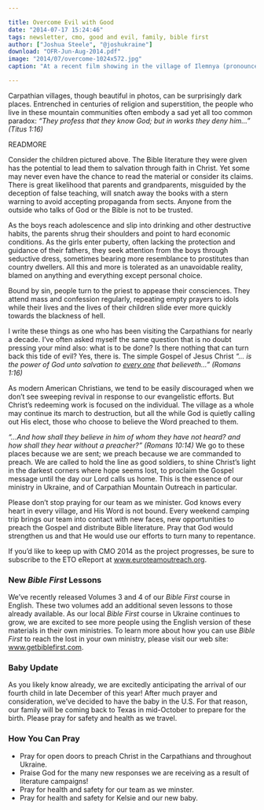 ```yaml
---

title: Overcome Evil with Good
date: "2014-07-17 15:24:46"
tags: newsletter, cmo, good and evil, family, bible first
author: ["Joshua Steele", "@joshukraine"]
download: "OFR-Jun-Aug-2014.pdf"
image: "2014/07/overcome-1024x572.jpg"
caption: "At a recent film showing in the village of Ilemnya (pronounced ee-LEM-nya) we had over 40 kids in attendance. Each of them received copies of Good and Evil Short plus starter packets for our Bible course."

---
```


Carpathian villages, though beautiful in photos, can be surprisingly dark places. Entrenched in centuries of religion and superstition, the people who live in these mountain communities often embody a sad yet all too common paradox: *“They profess that they know God; but in works they deny him...” (Titus 1:16)*

READMORE

Consider the children pictured above. The Bible literature they were given has the potential to lead them to salvation through faith in Christ. Yet some may never even have the chance to read the material or consider its claims. There is great likelihood that parents and grandparents, misguided by the deception of false teaching, will snatch away the books with a stern warning to avoid accepting propaganda from sects. Anyone from the outside who talks of God or the Bible is not to be trusted.

As the boys reach adolescence and slip into drinking and other destructive habits, the parents shrug their shoulders and point to hard economic conditions. As the girls enter puberty, often lacking the protection and guidance of their fathers, they seek attention from the boys through seductive dress, sometimes bearing more resemblance to prostitutes than country dwellers. All this and more is tolerated as an unavoidable reality, blamed on anything and everything except personal choice.

Bound by sin, people turn to the priest to appease their consciences. They attend mass and confession regularly, repeating empty prayers to idols while their lives and the lives of their children slide ever more quickly towards the blackness of hell.

I write these things as one who has been visiting the Carpathians for nearly a decade. I’ve often asked myself the same question that is no doubt pressing your mind also: what is to be done? Is there nothing that can turn back this tide of evil? Yes, there is. The simple Gospel of Jesus Christ *“... is the power of God unto salvation to <span style="text-decoration: underline;">every one</span> that believeth...” (Romans 1:16)*

As modern American Christians, we tend to be easily discouraged when we don’t see sweeping revival in response to our evangelistic efforts. But Christ’s redeeming work is focused on the individual. The village as a whole may continue its march to destruction, but all the while God is quietly calling out His elect, those who choose to believe the Word preached to them.

*“...And how shall they believe in him of whom they have not heard? and how shall they hear without a preacher?” (Romans 10:14)* We go to these places because we are sent; we preach because we are commanded to preach. We are called to hold the line as good soldiers, to shine Christ’s light in the darkest corners where hope seems lost, to proclaim the Gospel message until the day our Lord calls us home. This is the essence of our ministry in Ukraine, and of Carpathian Mountain Outreach in particular.

Please don’t stop praying for our team as we minister. God knows every heart in every village, and His Word is not bound. Every weekend camping trip brings our team into contact with new faces, new opportunities to preach the Gospel and distribute Bible literature. Pray that God would strengthen us and that He would use our efforts to turn many to repentance.

If you’d like to keep up with CMO 2014 as the project progresses, be sure to subscribe to the ETO eReport at <a title="Euro Team Outreach" href="http://www.euroteamoutreach.org" target="_blank">www.euroteamoutreach.org</a>.

### New *Bible First* Lessons

We’ve recently released Volumes 3 and 4 of our *Bible First* course in English. These two volumes add an additional seven lessons to those already available. As our local *Bible First* course in Ukraine continues to grow, we are excited to see more people using the English version of these materials in their own ministries. To learn more about how you can use *Bible First* to reach the lost in your own ministry, please visit our web site: <a title="Bible First" href="http://www.getbiblefirst.com" target="_blank">www.getbiblefirst.com</a>.

### Baby Update

As you likely know already, we are excitedly anticipating the arrival of our fourth child in late December of this year! After much prayer and consideration, we’ve decided to have the baby in the U.S. For that reason, our family will be coming back to Texas in mid-October to prepare for the birth. Please pray for safety and health as we travel.

### How You Can Pray

* Pray for open doors to preach Christ in the Carpathians and throughout Ukraine.
* Praise God for the many new responses we are receiving as a result of literature campaigns!
* Pray for health and safety for our team as we minster.
* Pray for health and safety for Kelsie and our new baby.
